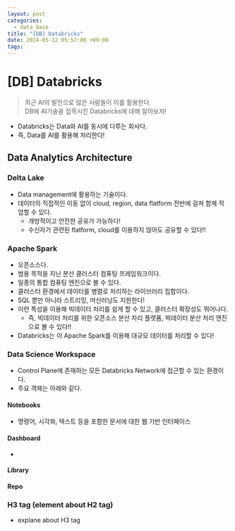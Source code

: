 ```yaml
---
layout: post
categories:
  - data_base
title: "[DB] Databricks"
date: 2024-05-12 05:57:00 +09:00
tags:
---
```

# \[DB] Databricks

>최근 AI의 발전으로 많은 사람들이 이를 활용한다.\
>DB에 AI기술을 접목시킨 Databricks에 대해 알아보자!

- Databricks는 Data와 AI를 동시에 다루는 회사다.
- 즉, Data를 AI를 활용해 처리한다!

## Data Analytics Architecture

### Delta Lake

- Data management에 활용하는 기술이다.
- 데이터의 직접적인 이동 없이 cloud, region, data flatform 전반에 걸쳐 함께 작업할 수 있다.
	- 개방적이고 안전한 공유가 가능하다!
	- 수신자가 관련된 flatform, cloud를 이용하지 않아도 공유할 수 있다!!

### Apache Spark

- 오픈소스다.
- 범용 목적을 지닌 분산 클러스터 컴퓨팅 프레임워크이다.
- 일종의 통합 컴퓨팅 엔진으로 볼 수 있다.
- 클러스터 환경에서 데이터를 병렬로 처리하는 라이브러리 집합이다.
- SQL 뿐만 아니라 스트리밍, 머신러닝도 지원한다!
- 이런 특성을 이용해 빅데이터 처리를 쉽게 할 수 있고, 클러스터 확장성도 뛰어나다.
	- 즉, 빅데이터 처리를 위한 오픈소스 분산 차리 플랫폼, 빅데이터 분산 처리 엔진으로 볼 수 있다!!
- Databricks는 이 Apache Spark를 이용해 대규모 데이터를 처리할 수 있다!

### Data Science Workspace

- Control Plane에 존재하는 모든 Databricks Network에 접근할 수 있는 환경이다.
- 주요 객체는 아래와 같다.

#### Notebooks

- 명령어, 시각화, 텍스트 등을 포함한 문서에 대한 웹 기반 인터페이스

#### Dashboard

- 

#### Library
#### Repo

### H3 tag (element about H2 tag)
- explane about H3 tag